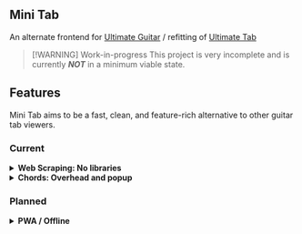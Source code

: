 ## Mini Tab

An alternate frontend for [Ultimate Guitar](https://ultimate-guitar.com/) / refitting of [Ultimate Tab](https://github.com/BenoitBellegarde/UltimateTab)

> [!WARNING] Work-in-progress
> This project is very incomplete and is currently **_NOT_** in a minimum viable state.

## Features

Mini Tab aims to be a fast, clean, and feature-rich alternative to other guitar tab viewers.

### Current

<details>
<summary><b>Web Scraping: No libraries</b></summary>

> While Ultimate Tab relies on Puppeteer to collect its data, Mini Tab only uses fetch requests, allowing for faster response times.

</details>

<details>
<summary><b>Chords: Overhead and popup</b></summary>

> For some strange reason many alternative Ultimate Guitar frontends choose to have either overhead or popup chords, but never both. Mini Tab has both :)

</details>

### Planned

<details>

<summary><b>PWA / Offline</b></summary>

> In the future, Mini Tab will support offline usage. This means being able to download tab data, allowing it to act like a regular application.

</details>
